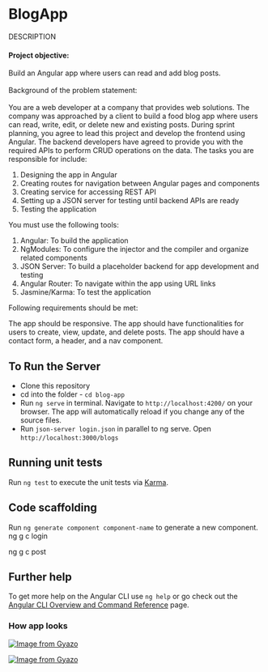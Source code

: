 # BlogApp
DESCRIPTION

#### Project objective:

Build an Angular app where users can read and add blog posts.
<br>
<br>
Background of the problem statement:
<br><br>
You are a web developer at a company that provides web solutions. The company was approached by a client to build a food blog app where users can read, write, edit, or delete new and existing posts. During sprint planning, you agree to lead this project and develop the frontend using Angular. The backend developers have agreed to provide you with the required APIs to perform CRUD operations on the data. The tasks you are responsible for include:
<br>
1. Designing the app in Angular
2. Creating routes for navigation between Angular pages and components
3. Creating service for accessing REST API
4. Setting up a JSON server for testing until backend APIs are ready
5. Testing the application

You must use the following tools:

1. Angular: To build the application
2. NgModules: To configure the injector and the compiler and organize related components
3. JSON Server: To build a placeholder backend for app development and testing
4. Angular Router: To navigate within the app using URL links
5. Jasmine/Karma: To test the application

Following requirements should be met:

The app should be responsive.
The app should have functionalities for users to create, view, update, and delete posts.
The app should have a contact form, a header, and a nav component.
## To Run the Server
- Clone this repository
- cd into the folder - `cd blog-app`
- Run `ng serve` in terminal. Navigate to `http://localhost:4200/` on your browser. The app will automatically reload if you change any of the source files.
- Run `json-server login.json` in parallel to ng serve. Open `http://localhost:3000/blogs`
## Running unit tests

Run `ng test` to execute the unit tests via [Karma](https://karma-runner.github.io).

## Code scaffolding

Run `ng generate component component-name` to generate a new component.
<br>
ng g c login<br>
<!-- login leads to post page -->
ng g c post

## Further help

To get more help on the Angular CLI use `ng help` or go check out the [Angular CLI Overview and Command Reference](https://angular.io/cli) page.

### How app looks
[![Image from Gyazo](https://i.gyazo.com/5e9f130835d86863d21e875a4575a027.jpg)](https://gyazo.com/5e9f130835d86863d21e875a4575a027)
<br>

[![Image from Gyazo](https://i.gyazo.com/e2ea36d5c350a0914a63b0adb7d55e4b.png)](https://gyazo.com/e2ea36d5c350a0914a63b0adb7d55e4b)